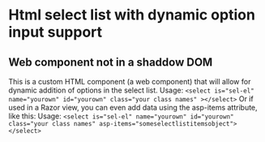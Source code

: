 # Html select list with dynamic option input support
## Web component not in a shaddow DOM
This is a custom HTML component (a web component) that will allow for dynamic addition of options in the select list. 
Usage: `` <select is="sel-el" name="yourown" id="yourown" class="your class names" ></select> ``
Or if used in a Razor view, you can even add data using the asp-items attribute, like this:
Usage: ``<select is="sel-el" name="yourown" id="yourown" class="your class names" asp-items="someselectlistitemsobject"></select> ``
